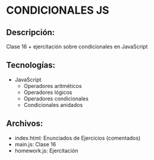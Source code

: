 # CONDICIONALES JS

## Descripción:
Clase 16 + ejercitación sobre condicionales en JavaScript

## Tecnologías:
* JavaScript
    * Operadores aritméticos
    * Operadores lógicos
    * Operadores condicionales
    * Condicionales anidados

## Archivos:
* index.html: Enunciados de Ejercicios (comentados)
* main.js: Clase 16
* homework.js: Ejercitación